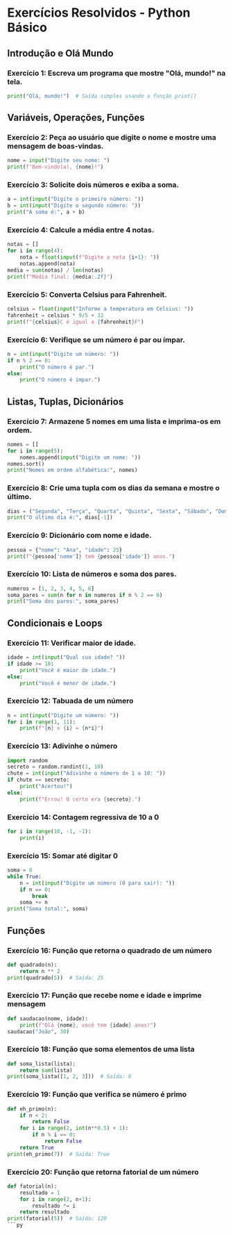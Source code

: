 # Exercícios Resolvidos - Python Básico

## Introdução e Olá Mundo

### Exercício 1: Escreva um programa que mostre "Olá, mundo!" na tela.
```py
print("Olá, mundo!")  # Saída simples usando a função print()
```

## Variáveis, Operações, Funções

### Exercício 2: Peça ao usuário que digite o nome e mostre uma mensagem de boas-vindas.
```py
nome = input("Digite seu nome: ")
print(f"Bem-vindo(a), {nome}!")
```

### Exercício 3: Solicite dois números e exiba a soma.
```py
a = int(input("Digite o primeiro número: "))
b = int(input("Digite o segundo número: "))
print("A soma é:", a + b)
```

### Exercício 4: Calcule a média entre 4 notas.
```py
notas = []
for i in range(4):
    nota = float(input(f"Digite a nota {i+1}: "))
    notas.append(nota)
media = sum(notas) / len(notas)
print(f"Média final: {media:.2f}")
```

### Exercício 5: Converta Celsius para Fahrenheit.
```py
celsius = float(input("Informe a temperatura em Celsius: "))
fahrenheit = celsius * 9/5 + 32
print(f"{celsius}C é igual a {fahrenheit}F")
```
### Exercício 6: Verifique se um número é par ou ímpar.

```py
n = int(input("Digite um número: "))
if n % 2 == 0:
    print("O número é par.")
else:
    print("O número é ímpar.")
```

## Listas, Tuplas, Dicionários

### Exercício 7: Armazene 5 nomes em uma lista e imprima-os em ordem.
```py
nomes = []
for i in range(5):
    nomes.append(input("Digite um nome: "))
nomes.sort()
print("Nomes em ordem alfabética:", nomes)
```

### Exercício 8: Crie uma tupla com os dias da semana e mostre o último.
```py
dias = ("Segunda", "Terça", "Quarta", "Quinta", "Sexta", "Sábado", "Domingo")
print("O último dia é:", dias[-1])
```

### Exercício 9: Dicionário com nome e idade.
```py
pessoa = {"nome": "Ana", "idade": 25}
print(f"{pessoa['nome']} tem {pessoa['idade']} anos.")
```

### Exercício 10: Lista de números e soma dos pares.
```py
numeros = [1, 2, 3, 4, 5, 6]
soma_pares = sum(n for n in numeros if n % 2 == 0)
print("Soma dos pares:", soma_pares)
```

## Condicionais e Loops

### Exercício 11: Verificar maior de idade.
```py
idade = int(input("Qual sua idade? "))
if idade >= 18:
    print("Você é maior de idade.")
else:
    print("Você é menor de idade.")
```

### Exercício 12: Tabuada de um número
```py
n = int(input("Digite um número: "))
for i in range(1, 11):
    print(f"{n} x {i} = {n*i}")
```

### Exercício 13: Adivinhe o número
```py
import random
secreto = random.randint(1, 10)
chute = int(input("Adivinhe o número de 1 a 10: "))
if chute == secreto:
    print("Acertou!")
else:
    print(f"Errou! O certo era {secreto}.")
```

### Exercício 14: Contagem regressiva de 10 a 0
```py
for i in range(10, -1, -1):
    print(i)
```

### Exercício 15: Somar até digitar 0
```py
soma = 0
while True:
    n = int(input("Digite um número (0 para sair): "))
    if n == 0:
        break
    soma += n
print("Soma total:", soma)
```

## Funções

### Exercício 16: Função que retorna o quadrado de um número
```py
def quadrado(n):
    return n ** 2
print(quadrado(5))  # Saída: 25
```

### Exercício 17: Função que recebe nome e idade e imprime mensagem
```py
def saudacao(nome, idade):
    print(f"Olá {nome}, você tem {idade} anos!")
saudacao("João", 30)
```

### Exercício 18: Função que soma elementos de uma lista
```py
def soma_lista(lista):
    return sum(lista)
print(soma_lista([1, 2, 3]))  # Saída: 6
```

### Exercício 19: Função que verifica se número é primo
```py
def eh_primo(n):
    if n < 2:
        return False
    for i in range(2, int(n**0.5) + 1):
        if n % i == 0:
            return False
    return True
print(eh_primo(7))  # Saída: True
```

### Exercício 20: Função que retorna fatorial de um número
```py
def fatorial(n):
    resultado = 1
    for i in range(2, n+1):
        resultado *= i
    return resultado
print(fatorial(5))  # Saída: 120
```py
